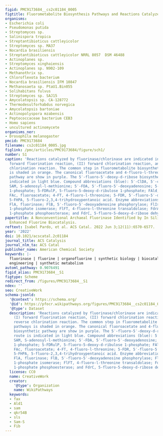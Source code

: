 ```yaml
---
figid: PMC9173684__cs2c01184_0005
figtitle: Fluorometabolite Biosynthesis Pathways and Reactions Catalyzed by Fluorinase/Chlorinase
organisms:
- Escherichia coli
- Pseudomonas putida
- Streptomyces sp.
- Salinispora tropica
- Streptantibioticus cattleyicolor
- Streptomyces sp. MA37
- Nocardia brasiliensis
- Streptantibioticus cattleyicolor NRRL 8057  DSM 46488
- Actinoplanes sp.
- Streptomyces xinghaiensis
- Actinoplanes sp. N902-109
- Methanothrix sp.
- Chloroflexota bacterium
- Nocardia brasiliensis IFM 10847
- Methanosaeta sp. PtaU1.Bin055
- Solihabitans fulvus
- Streptomyces sp. SAJ15
- Amycolatopsis sp. CA-128772
- Thermodesulforhabdus norvegica
- Amycolatopsis bartoniae
- Actinopolyspora mzabensis
- Peptococcaceae bacterium CEB3
- Homo sapiens
- uncultured actinomycete
organisms_ner:
- Drosophila melanogaster
pmcid: PMC9173684
filename: cs2c01184_0005.jpg
figlink: /pmc/articles/PMC9173684/figure/sch1/
number: S1
caption: 'Reactions catalyzed by fluorinase/chlorinase are indicated in gray: (I)
  forward fluorination reaction, (II) forward chlorination reaction, and (III) reverse
  chlorination reaction. The common step in fluorometabolite biosynthetic pathways
  is shaded in orange. The canonical fluoroacetate and 4-fluoro-l-threonine biosynthetic
  pathway are show in purple. The 5′-fluoro-5′-deoxy-d-ribose biosynthetic route is
  indicated in light blue. Compound abbreviations (blue): 5′-ClDA, 5′-chloro-5′-deoxyadenosine;
  SAM, S-adenosyl-l-methionine; 5′-FDA, 5′-fluoro-5′-deoxyadenosine; 5-FDRP, 5′-fluoro-5′-deoxy-d-ribose
  1-phosphate; 5-FDRulP, 5-fluoro-5-deoxy-d-ribulose 1-phosphate; FAld, fluoroacetaldehyde;
  FAc, fluoroacetate; 4-FT, 4-fluoro-l-threonine; 5-FDR, 5′-fluoro-5′-deoxy-d-ribose;
  5-FHPA, 5-fluoro-2,3,4-trihydroxypentanoic acid. Enzyme abbreviations (black bold):
  FlA, fluorinase; FlB, 5′-fluoro-5′-deoxyadenosine phosphorylase; FlIso, 5-fluoro-5-deoxy-d-ribose
  1-phosphate isomerase; FlFT, 4-fluoro-l-threonine transaldolase; FdrA, 5-fluoro-5-deoxy-d-ribose
  1-phosphate phosphoesterase; and FdrC, 5-fluoro-5-deoxy-d-ribose dehydrogenase.'
papertitle: A Nonconventional Archaeal Fluorinase Identified by In Silico Mining for
  Enhanced Fluorine Biocatalysis.
reftext: Isabel Pardo, et al. ACS Catal. 2022 Jun 3;12(11):6570-6577.
year: '2022'
doi: 10.1021/acscatal.2c01184
journal_title: ACS Catalysis
journal_nlm_ta: ACS Catal
publisher_name: American Chemical Society
keywords: |-
  fluorinase | fluorine | organofluorine | synthetic biology | biocatalysis | metabolic
  engineering | synthetic metabolism
automl_pathway: 0.9076491
figid_alias: PMC9173684__S1
figtype: Scheme
redirect_from: /figures/PMC9173684__S1
ndex: ''
seo: CreativeWork
schema-jsonld:
  '@context': https://schema.org/
  '@id': https://pfocr.wikipathways.org/figures/PMC9173684__cs2c01184_0005.html
  '@type': Dataset
  description: 'Reactions catalyzed by fluorinase/chlorinase are indicated in gray:
    (I) forward fluorination reaction, (II) forward chlorination reaction, and (III)
    reverse chlorination reaction. The common step in fluorometabolite biosynthetic
    pathways is shaded in orange. The canonical fluoroacetate and 4-fluoro-l-threonine
    biosynthetic pathway are show in purple. The 5′-fluoro-5′-deoxy-d-ribose biosynthetic
    route is indicated in light blue. Compound abbreviations (blue): 5′-ClDA, 5′-chloro-5′-deoxyadenosine;
    SAM, S-adenosyl-l-methionine; 5′-FDA, 5′-fluoro-5′-deoxyadenosine; 5-FDRP, 5′-fluoro-5′-deoxy-d-ribose
    1-phosphate; 5-FDRulP, 5-fluoro-5-deoxy-d-ribulose 1-phosphate; FAld, fluoroacetaldehyde;
    FAc, fluoroacetate; 4-FT, 4-fluoro-l-threonine; 5-FDR, 5′-fluoro-5′-deoxy-d-ribose;
    5-FHPA, 5-fluoro-2,3,4-trihydroxypentanoic acid. Enzyme abbreviations (black bold):
    FlA, fluorinase; FlB, 5′-fluoro-5′-deoxyadenosine phosphorylase; FlIso, 5-fluoro-5-deoxy-d-ribose
    1-phosphate isomerase; FlFT, 4-fluoro-l-threonine transaldolase; FdrA, 5-fluoro-5-deoxy-d-ribose
    1-phosphate phosphoesterase; and FdrC, 5-fluoro-5-deoxy-d-ribose dehydrogenase.'
  license: CC0
  name: CreativeWork
  creator:
    '@type': Organization
    name: WikiPathways
  keywords:
  - fax
  - Ald1
  - sam
  - qkr54B
  - sls
  - Sam-S
  - Fib
---
```

